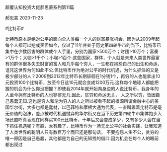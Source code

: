 颠覆认知投资大佬郝思蒙系列第11篇

郝思蒙 2020-11-23

#比特币#

比特币原本是绝对公平的面向全人类每一个人的财富暴涨机会，因为从2009年起每个人都可以挖或买但如今，仅过了11年并处于历史第四轮牛市的当下，比特币已集中在少数厉害的群体或个人手里，分别为国家>500万个；财团>10万个；富豪>1万个；大咖>1千个；小咖>1百个.这些国家，群体，个人就是未来人类世界最富有的群体很多失去财富的富人和几乎每个穷人，一生都在抱怨自己的出生和命运，诅咒这世界为何如此不公.但比特币作为绝对公平的时代机遇，为什么抓住的又是极少部分的人？2009到2012年比特币长期徘徊在1分钱1个，再穷的人也能拿出10元投资100个比特币，放至今日这10元就会变成1200万元.这样每个地球人都能把握的机会为什么你没把握？即使我2014年就开始向身边的人说比特币，我身年的人至今拥有比特币的人也寥寥无几.因此，贫穷和命运无关， 人之所以穷，皆因自己愚蠢无知.这也是穷人和沦为穷人的人之所以被看不起的根源所谓金融中心的美国华尔街，大多也都是蠢材，以巴菲特和摩根大通为代表，一直叫嚣着比特币是毫无价值的泡沫，差点被时代机遇抛弃的华尔街又在当下历史第四轮牛市集体跑步入场还直呼真香现在同样买100元比特币，十年后又会变成多少，又有多少人会在当下抓住机遇呢？有趣，太有趣了，比特币作为一场无比公平的社会实践，让我知道了人类世界的聪明人只有数百万个而已还是那句话， 不要抱怨人生不公，贫穷的唯一原因是自己愚蠢，其他都是为自己的无知找的借口.因为机会在每个人的眼前都出现过

